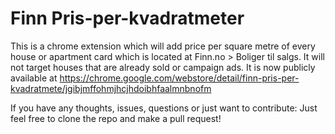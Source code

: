 # Finn Pris-per-kvadratmeter

This is a chrome extension which will add price per square metre of every house or apartment card which is located at Finn.no > Boliger til salgs. It will not target houses that are already sold or campaign ads. It is now publicly available at https://chrome.google.com/webstore/detail/finn-pris-per-kvadratmete/jgibjmffohmjhcjhdoibhfaalmnbnofm

If you have any thoughts, issues, questions or just want to contribute: Just feel free to clone the repo and make a pull request!
